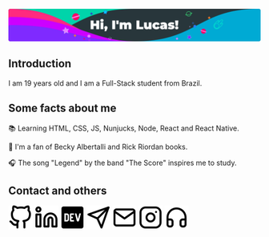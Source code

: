 ![Header](https://raw.githubusercontent.com/lucasmc64/lucasmc64/master/images/header.png)

## Introduction

I am 19 years old and I am a Full-Stack student from Brazil.

## Some facts about me

&#128218; Learning HTML, CSS, JS, Nunjucks, Node, React and React Native.

&#129321; I'm a fan of Becky Albertalli and Rick Riordan books.

&#127911; The song "Legend" by the band "The Score" inspires me to study.

## Contact and others

[![GitHub](https://raw.githubusercontent.com/lucasmc64/lucasmc64/28cdb6bf49c5e9cf5f0899807cc927aa34cb00b3/svg/github.svg)](https://github.com/lucasmc64) [![LinkedIn](https://raw.githubusercontent.com/lucasmc64/lucasmc64/28cdb6bf49c5e9cf5f0899807cc927aa34cb00b3/svg/linkedin.svg)](https://www.linkedin.com/in/lucasmc64) [![DEV Profile](https://raw.githubusercontent.com/lucasmc64/lucasmc64/a86fbcf0c8443fdf74eced0a6c5b0d0fc07157d7/svg/dev.svg)](https://dev.to/lucasmc64) [![Telegram](https://raw.githubusercontent.com/lucasmc64/lucasmc64/28cdb6bf49c5e9cf5f0899807cc927aa34cb00b3/svg/telegram.svg)](http://t.me/lucasmc64) [![Email](https://raw.githubusercontent.com/lucasmc64/lucasmc64/28cdb6bf49c5e9cf5f0899807cc927aa34cb00b3/svg/mail.svg)](mailto:coutinho0604@gmail.com) [![Instagram](https://raw.githubusercontent.com/lucasmc64/lucasmc64/28cdb6bf49c5e9cf5f0899807cc927aa34cb00b3/svg/instagram.svg)](https://www.instagram.com/lucasmc64/) [![Spotify](https://raw.githubusercontent.com/lucasmc64/lucasmc64/28cdb6bf49c5e9cf5f0899807cc927aa34cb00b3/svg/headphones.svg)](https://open.spotify.com/user/zfmoktwes2vs17ye2wv2hywzv?si=QW2qQrxvTuO-E2Kq-szbBQ)
